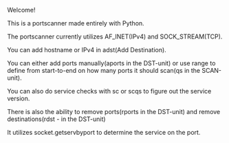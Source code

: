 Welcome!

This is a portscanner made entirely with Python.

The portscanner currently utilizes AF_INET(IPv4) and SOCK_STREAM(TCP).

You can add hostname or IPv4 in adst(Add Destination).

You can either add ports manually(aports in the DST-unit) or use range to define from start-to-end on how many ports it should scan(qs in the SCAN-unit).

You can also do service checks with sc or scqs to figure out the service version.

There is also the ability to remove ports(rports in the DST-unit) and remove destinations(rdst - in the DST-unit)

It utilizes socket.getservbyport to determine the service on the port.
